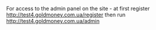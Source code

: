 For access to the admin panel on the site - at first register http://test4.goldmoney.com.ua/register then run http://test4.goldmoney.com.ua/admin

